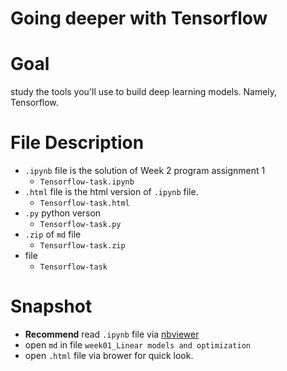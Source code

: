 # Going deeper with Tensorflow
 
# Goal
study the tools you'll use to build deep learning models. Namely, Tensorflow.

# File Description
- `.ipynb` file is the solution of Week 2 program assignment 1
  - `Tensorflow-task.ipynb`
- `.html` file is the html version of `.ipynb` file.
  - `Tensorflow-task.html`
- `.py` python verson
  - `Tensorflow-task.py`
- `.zip` of `md` file
  - `Tensorflow-task.zip`
- file
  - `Tensorflow-task`
# Snapshot
- **Recommend** read `.ipynb` file via [nbviewer](https://nbviewer.jupyter.org/)
- open `md` in file `week01_Linear models and optimization`
- open `.html` file via brower for quick look.

